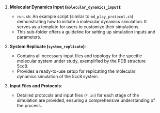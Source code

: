 1. **Molecular Dynamics Input (`molecular_dynamics_input`)**: 
   - `run.sh`: An example script (similar to `md_play_protocol.sh`) demonstrating how to initiate a molecular dynamics simulation. It serves as a template for users to customize their simulations.
   - This sub-folder offers a guideline for setting up simulation inputs and parameters.
    
2. **System Replicate (`system_replicate`)**:
   - Contains all necessary input files and topology for the specific molecular system under study, exemplified by the PDB structure 5cc8.
   - Provides a ready-to-use setup for replicating the molecular dynamics simulation of the 5cc8 system.

3. **Input Files and Protocols**: 
   - Detailed protocols and input files (`*.in`) for each stage of the simulation are provided, ensuring a comprehensive understanding of the process.
